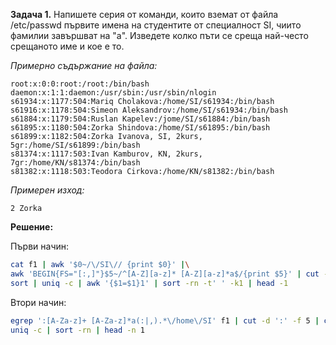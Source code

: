 **Задача 1.** Напишете серия от команди, които вземат от файла /etc/passwd първите имена на студентите от специалност SI, чиито фамилии завършват на "а". Изведете колко пъти се среща най-често срещаното име и кое е то.

*Примерно съдържание на файла:*

```
root:x:0:0:root:/root:/bin/bash
daemon:x:1:1:daemon:/usr/sbin:/usr/sbin/nlogin
s61934:x:1177:504:Mariq Cholakova:/home/SI/s61934:/bin/bash
s61916:x:1178:504:Simeon Aleksandrov:/home/SI/s61934:/bin/bash
s61884:x:1179:504:Ruslan Kapelev:/jome/SI/s61884:/bin/bash
s61895:x:1180:504:Zorka Shindova:/home/SI/s61895:/bin/bash
s61899:x:1182:504:Zorka Ivanova, SI, 2kurs, 5gr:/home/SI/s61899:/bin/bash
s81374:x:1117:503:Ivan Kamburov, KN, 2kurs, 7gr:/home/KN/s81374:/bin/bash
s81382:x:1118:503:Teodora Cirkova:/home/KN/s81382:/bin/bash
```

*Примерен изход:*

```
2 Zorka
```

**Решение:**

Първи начин:

```sh
cat f1 | awk '$0~/\/SI\// {print $0}' |\
awk 'BEGIN{FS="[:,]"}$5~/^[A-Z][a-z]* [A-Z][a-z]*a$/{print $5}' | cut -d' ' -f1 |\
sort | uniq -c | awk '{$1=$1}1' | sort -rn -t' ' -k1 | head -1
```

Втори начин:

```sh
egrep ':[A-Za-z]+ [A-Za-z]*a(:|,).*\/home\/SI' f1 | cut -d ':' -f 5 | cut -d ' ' -f 1 | sort |\
uniq -c | sort -rn | head -n 1
```
